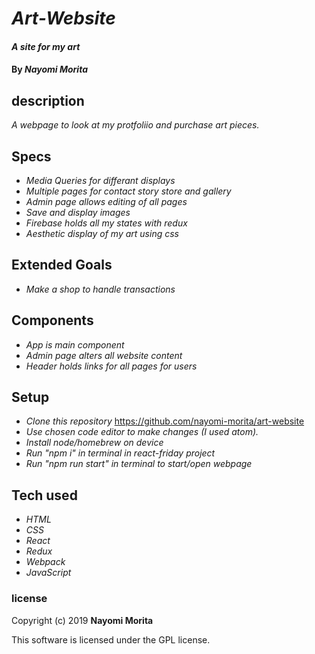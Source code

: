 # _Art-Website_

#### _A site for my art_

#### By _**Nayomi Morita**_

## description
_A webpage to look at my protfoliio and purchase art pieces._

## Specs
* _Media Queries for differant displays_
* _Multiple pages for contact story store and gallery_
* _Admin page allows editing of all pages_
* _Save and display images_
* _Firebase holds all my states with redux_
* _Aesthetic display of my art using css_

## Extended Goals
* _Make a shop to handle transactions_

## Components
* _App is main component_
* _Admin page alters all website content_
* _Header holds links for all pages for users_

## Setup
* _Clone this repository_
https://github.com/nayomi-morita/art-website
* _Use chosen code editor to make changes (I used atom)._
* _Install node/homebrew on device_
* _Run "npm i" in terminal in react-friday project_
* _Run "npm run start" in terminal to start/open webpage_

## Tech used
* _HTML_
* _CSS_
* _React_
* _Redux_
* _Webpack_
* _JavaScript_

### license

Copyright (c) 2019 **Nayomi Morita**

This software is licensed under the GPL license.
